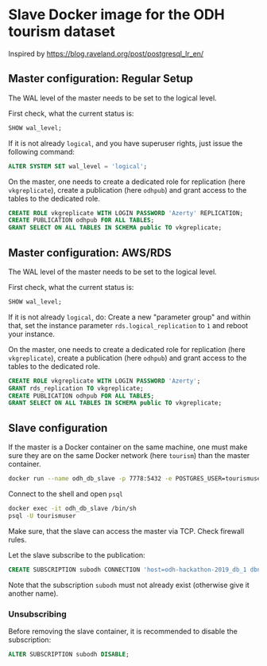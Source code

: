 # Slave Docker image for the ODH tourism dataset

Inspired by https://blog.raveland.org/post/postgresql_lr_en/

## Master configuration: Regular Setup

The WAL level of the master needs to be set to the logical level.

First check, what the current status is:
```sql
SHOW wal_level;
```

If it is not already `logical`, and you have superuser rights, just issue the
following command:
```sql
ALTER SYSTEM SET wal_level = 'logical';
```

On the master, one needs to create a dedicated role for replication (here
`vkgreplicate`), create a publication (here `odhpub`) and grant access to the
tables to the dedicated role.
```sql
CREATE ROLE vkgreplicate WITH LOGIN PASSWORD 'Azerty' REPLICATION;
CREATE PUBLICATION odhpub FOR ALL TABLES;
GRANT SELECT ON ALL TABLES IN SCHEMA public TO vkgreplicate;
```

## Master configuration: AWS/RDS

The WAL level of the master needs to be set to the logical level.

First check, what the current status is:
```sql
SHOW wal_level;
```

If it is not already `logical`, do: Create a new "parameter group" and within
that, set the instance parameter `rds.logical_replication` to `1` and reboot
your instance.

On the master, one needs to create a dedicated role for replication (here
`vkgreplicate`), create a publication (here `odhpub`) and grant access to the
tables to the dedicated role.
```sql
CREATE ROLE vkgreplicate WITH LOGIN PASSWORD 'Azerty';
GRANT rds_replication TO vkgreplicate;
CREATE PUBLICATION odhpub FOR ALL TABLES;
GRANT SELECT ON ALL TABLES IN SCHEMA public TO vkgreplicate;
```

## Slave configuration

If the master is a Docker container on the same machine, one must make sure they are on the same Docker network (here `tourism`) than the master container.

```bash
docker run --name odh_db_slave -p 7778:5432 -e POSTGRES_USER=tourismuser -e POSTGRES_PASSWORD=postgres2 --network tourism -d ontopicvkg/odh-db-slave
```

Connect to the shell and open `psql`
```bash
docker exec -it odh_db_slave /bin/sh
psql -U tourismuser
```

Make sure, that the slave can access the master via TCP. Check firewall rules.

Let the slave subscribe to the publication:
```sql
CREATE SUBSCRIPTION subodh CONNECTION 'host=odh-hackathon-2019_db_1 dbname=tourismuser user=vkgreplicate password=Azerty' PUBLICATION odhpub;
```
Note that the subscription `subodh` must not already exist (otherwise give it another name).

### Unsubscribing

Before removing the slave container, it is recommended to disable the subscription:
```sql
ALTER SUBSCRIPTION subodh DISABLE;
```
